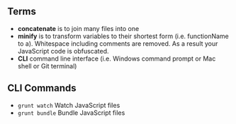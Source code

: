 ## Terms
* **concatenate** is to join many files into one
* **minify** is to transform variables to their shortest form (i.e. functionName to a). Whitespace including comments are removed. As a result your JavaScript code is obfuscated.
* **CLI** command line interface (i.e. Windows command prompt or Mac shell or Git terminal)

## CLI Commands
* `grunt watch` Watch JavaScript files
* `grunt bundle` Bundle JavaScript files